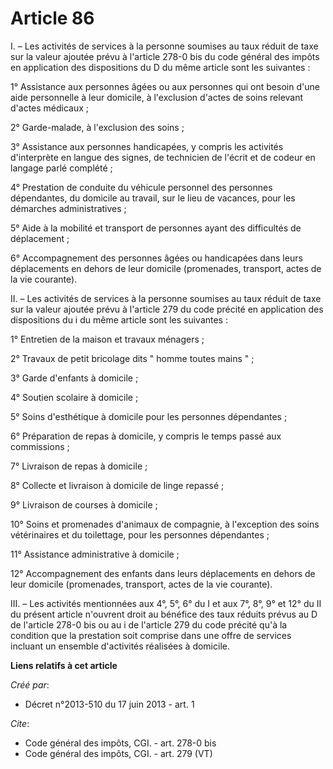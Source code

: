# Article 86

I. – Les activités de services à la personne soumises au taux réduit de taxe sur la valeur ajoutée prévu à l'article 278-0
bis du code général des impôts en application des dispositions du D du même article sont les suivantes :

1° Assistance aux personnes âgées ou aux personnes qui ont besoin d'une aide personnelle à leur domicile, à l'exclusion
d'actes de soins relevant d'actes médicaux ;

2° Garde-malade, à l'exclusion des soins ;

3° Assistance aux personnes handicapées, y compris les activités d'interprète en langue des signes, de technicien de l'écrit
et de codeur en langage parlé complété ;

4° Prestation de conduite du véhicule personnel des personnes dépendantes, du domicile au travail, sur le lieu de vacances,
pour les démarches administratives ;

5° Aide à la mobilité et transport de personnes ayant des difficultés de déplacement ;

6° Accompagnement des personnes âgées ou handicapées dans leurs déplacements en dehors de leur domicile (promenades,
transport, actes de la vie courante).

II. – Les activités de services à la personne soumises au taux réduit de taxe sur la valeur ajoutée prévu à l'article 279 du
code précité en application des dispositions du i du même article sont les suivantes :

1° Entretien de la maison et travaux ménagers ;

2° Travaux de petit bricolage dits " homme toutes mains " ;

3° Garde d'enfants à domicile ;

4° Soutien scolaire à domicile ;

5° Soins d'esthétique à domicile pour les personnes dépendantes ;

6° Préparation de repas à domicile, y compris le temps passé aux commissions ;

7° Livraison de repas à domicile ;

8° Collecte et livraison à domicile de linge repassé ;

9° Livraison de courses à domicile ;

10° Soins et promenades d'animaux de compagnie, à l'exception des soins vétérinaires et du toilettage, pour les personnes
dépendantes ;

11° Assistance administrative à domicile ;

12° Accompagnement des enfants dans leurs déplacements en dehors de leur domicile (promenades, transport, actes de la vie
courante).

III. – Les activités mentionnées aux 4°, 5°, 6° du I et aux 7°, 8°, 9° et 12° du II du présent article n'ouvrent droit au
bénéfice des taux réduits prévus au D de l'article 278-0 bis ou au i de l'article 279 du code précité qu'à la condition que
la prestation soit comprise dans une offre de services incluant un ensemble d'activités réalisées à domicile.

**Liens relatifs à cet article**

_Créé par_:

  - Décret n°2013-510 du 17 juin 2013 - art. 1

_Cite_:

  - Code général des impôts, CGI. - art. 278-0 bis
  - Code général des impôts, CGI. - art. 279 (VT)
